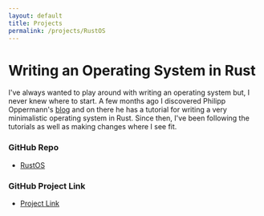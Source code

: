 ```yaml
---
layout: default
title: Projects
permalink: /projects/RustOS
---
```


# **Writing an Operating System in Rust**
I've always wanted to play around with writing an operating system but, I never knew where to start. A few months ago I discovered Philipp Oppermann's [blog](https://os.phil-opp.com/) and on there he has a tutorial for writing a very minimalistic operating system in Rust. Since then, I've been following the tutorials as well as making changes where I see fit. 


### **GitHub Repo**
* [RustOS](https://github.com/amalik18/RustOS)

### **GitHub Project Link**
* [Project Link](https://github.com/users/amalik18/projects/1)